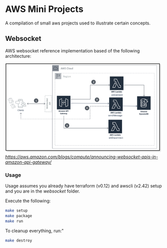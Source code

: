 # AWS Mini Projects

A compilation of small aws projects used to illustrate certain concepts.

## Websocket

AWS websocket reference implementation based of the following architecture:

![Websocket Architecture](docs/images/websockets-arch.png)
_https://aws.amazon.com/blogs/compute/announcing-websocket-apis-in-amazon-api-gateway/_

### Usage

Usage assumes you already have terraform (v0.12) and awscli (v2.42) setup and you are in the _websocket_ folder.

Execute the following:

```sh
make setup
make package
make run
```

To cleanup everything, run:"

```sh
make destroy
```
